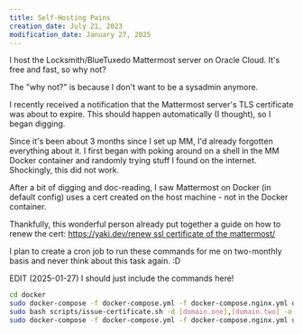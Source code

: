 ```yaml
---
title: Self-Hosting Pains
creation_date: July 21, 2023
modification_date: January 27, 2025
---
```

I host the Locksmith/BlueTuxedo Mattermost server on Oracle Cloud. It's free and fast, so why not?

The "why not?" is because I don't want to be a sysadmin anymore. 

I recently received a notification that the Mattermost server's TLS certificate was about to expire. This should happen automatically (I thought), so I began digging.

Since it's been about 3 months since I set up MM, I'd already forgotten everything about it.  I first began with poking around on a shell in the MM Docker container and randomly trying stuff I found on the internet. Shockingly, this did not work.

After a bit of digging and doc-reading, I saw Mattermost on Docker (in default config) uses a cert created on the host machine - not in the Docker container.

Thankfully, this wonderful person already put together a guide on how to renew the cert: [https://yaki.dev/renew ssl certificate of the mattermost/](https://yaki.dev/renew%20ssl%20certificate%20of%20the%20mattermost/)

I plan to create a cron job to run these commands for me on two-monthly basis and never think about this task again. :D 

EDIT (2025-01-27)
I should just include the commands here!

``` bash
cd docker
sudo docker-compose -f docker-compose.yml -f docker-compose.nginx.yml down
sudo bash scripts/issue-certificate.sh -d [domain.one],[domain.two] -o ${PWD}/certs
sudo docker-compose -f docker-compose.yml -f docker-compose.nginx.yml up -d
```